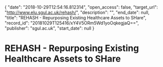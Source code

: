 {
  "date": "2018-10-29T12:54:16.812314", 
  "open_access": false, 
  "target_url": "http://www.elu.sgul.ac.uk/rehash/", 
  "description": "", 
  "end_date": null, 
  "title": "REHASH - Repurposing Existing Healthcare Assets to SHare", 
  "record_id": "20181029T125416/xY4V5ORm5Wd1yoOqkegjaQ==", 
  "publisher": "sgul.ac.uk", 
  "start_date": null
}

# REHASH - Repurposing Existing Healthcare Assets to SHare


